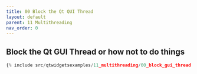 ```yaml
---
title: 00 Block the Qt QUI Thread
layout: default
parent: 11 Multithreading
nav_order: 0
---
```


## Block the Qt GUI Thread or how not to do things

```python
{% include src/qtwidgetsexamples/11_multithreading/00_block_gui_thread.py %}
```